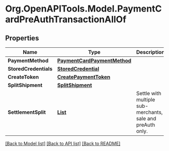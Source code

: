 # Org.OpenAPITools.Model.PaymentCardPreAuthTransactionAllOf
## Properties

Name | Type | Description | Notes
------------ | ------------- | ------------- | -------------
**PaymentMethod** | [**PaymentCardPaymentMethod**](PaymentCardPaymentMethod.md) |  | 
**StoredCredentials** | [**StoredCredential**](StoredCredential.md) |  | [optional] 
**CreateToken** | [**CreatePaymentToken**](CreatePaymentToken.md) |  | [optional] 
**SplitShipment** | [**SplitShipment**](SplitShipment.md) |  | [optional] 
**SettlementSplit** | [**List<SubMerchantSplit>**](SubMerchantSplit.md) | Settle with multiple sub-merchants, sale and preAuth only. | [optional] 

[[Back to Model list]](../README.md#documentation-for-models) [[Back to API list]](../README.md#documentation-for-api-endpoints) [[Back to README]](../README.md)

